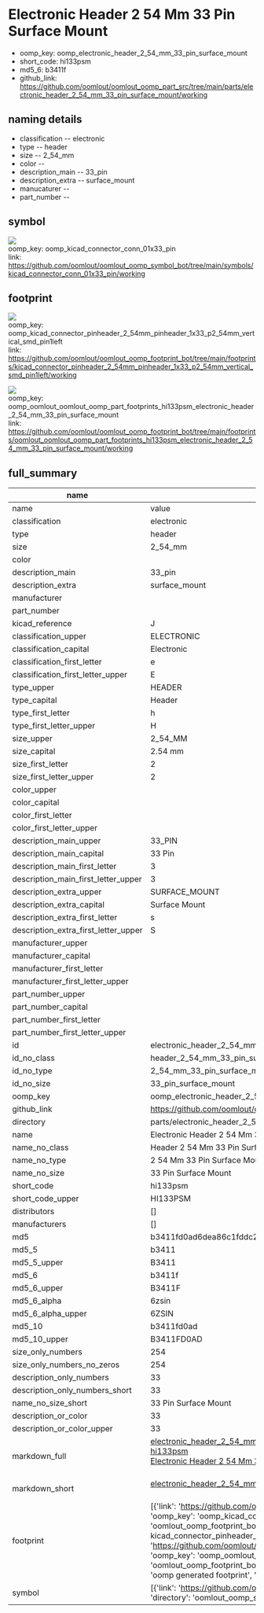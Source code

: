 # Electronic Header 2 54 Mm 33 Pin Surface Mount

  
* oomp_key: oomp_electronic_header_2_54_mm_33_pin_surface_mount 
* short_code: hi133psm
* md5_6: b3411f  
* github_link: https://github.com/oomlout/oomlout_oomp_part_src/tree/main/parts/electronic_header_2_54_mm_33_pin_surface_mount/working  
## naming details
* classification -- electronic
* type -- header
* size -- 2_54_mm
* color -- 
* description_main -- 33_pin
* description_extra -- surface_mount
* manucaturer -- 
* part_number -- 



## symbol

![](symbol/{index}/working/working_600.png)  
oomp_key: oomp_kicad_connector_conn_01x33_pin  
link: https://github.com/oomlout/oomlout_oomp_symbol_bot/tree/main/symbols/kicad_connector_conn_01x33_pin/working  

## footprint

![](footprint/{index}/working/working_600.png)  
oomp_key: oomp_kicad_connector_pinheader_2_54mm_pinheader_1x33_p2_54mm_vertical_smd_pin1left  
link: https://github.com/oomlout/oomlout_oomp_footprint_bot/tree/main/footprints/kicad_connector_pinheader_2_54mm_pinheader_1x33_p2_54mm_vertical_smd_pin1left/working  

![](footprint/{index}/working/working_600.png)  
oomp_key: oomp_oomlout_oomlout_oomp_part_footprints_hi133psm_electronic_header_2_54_mm_33_pin_surface_mount  
link: https://github.com/oomlout/oomlout_oomp_footprint_bot/tree/main/footprints/oomlout_oomlout_oomp_part_footprints_hi133psm_electronic_header_2_54_mm_33_pin_surface_mount/working  

## full_summary
| name | value | 
| --- | --- | 
| name | value | 
| classification | electronic | 
| type | header | 
| size | 2_54_mm | 
| color |  | 
| description_main | 33_pin | 
| description_extra | surface_mount | 
| manufacturer |  | 
| part_number |  | 
| kicad_reference | J | 
| classification_upper | ELECTRONIC | 
| classification_capital | Electronic | 
| classification_first_letter | e | 
| classification_first_letter_upper | E | 
| type_upper | HEADER | 
| type_capital | Header | 
| type_first_letter | h | 
| type_first_letter_upper | H | 
| size_upper | 2_54_MM | 
| size_capital | 2.54 mm | 
| size_first_letter | 2 | 
| size_first_letter_upper | 2 | 
| color_upper |  | 
| color_capital |  | 
| color_first_letter |  | 
| color_first_letter_upper |  | 
| description_main_upper | 33_PIN | 
| description_main_capital | 33 Pin | 
| description_main_first_letter | 3 | 
| description_main_first_letter_upper | 3 | 
| description_extra_upper | SURFACE_MOUNT | 
| description_extra_capital | Surface Mount | 
| description_extra_first_letter | s | 
| description_extra_first_letter_upper | S | 
| manufacturer_upper |  | 
| manufacturer_capital |  | 
| manufacturer_first_letter |  | 
| manufacturer_first_letter_upper |  | 
| part_number_upper |  | 
| part_number_capital |  | 
| part_number_first_letter |  | 
| part_number_first_letter_upper |  | 
| id | electronic_header_2_54_mm_33_pin_surface_mount | 
| id_no_class | header_2_54_mm_33_pin_surface_mount | 
| id_no_type | 2_54_mm_33_pin_surface_mount | 
| id_no_size | 33_pin_surface_mount | 
| oomp_key | oomp_electronic_header_2_54_mm_33_pin_surface_mount | 
| github_link | https://github.com/oomlout/oomlout_oomp_part_src/tree/main/parts/electronic_header_2_54_mm_33_pin_surface_mount/working | 
| directory | parts/electronic_header_2_54_mm_33_pin_surface_mount | 
| name | Electronic Header 2 54 Mm 33 Pin Surface Mount | 
| name_no_class | Header 2 54 Mm 33 Pin Surface Mount | 
| name_no_type | 2 54 Mm 33 Pin Surface Mount | 
| name_no_size | 33 Pin Surface Mount | 
| short_code | hi133psm | 
| short_code_upper | HI133PSM | 
| distributors | [] | 
| manufacturers | [] | 
| md5 | b3411fd0ad6dea86c1fddc241746a19e | 
| md5_5 | b3411 | 
| md5_5_upper | B3411 | 
| md5_6 | b3411f | 
| md5_6_upper | B3411F | 
| md5_6_alpha | 6zsin | 
| md5_6_alpha_upper | 6ZSIN | 
| md5_10 | b3411fd0ad | 
| md5_10_upper | B3411FD0AD | 
| size_only_numbers | 254 | 
| size_only_numbers_no_zeros | 254 | 
| description_only_numbers | 33 | 
| description_only_numbers_short | 33 | 
| name_no_size_short | 33 Pin Surface Mount | 
| description_or_color | 33 | 
| description_or_color_upper | 33 | 
| markdown_full | [electronic_header_2_54_mm_33_pin_surface_mount](https://github.com/oomlout/oomlout_oomp_part_src/tree/main/parts/electronic_header_2_54_mm_33_pin_surface_mount/working)<br>[hi133psm](https://github.com/oomlout/oomlout_oomp_part_src/tree/main/parts/electronic_header_2_54_mm_33_pin_surface_mount/working)<br>[Electronic Header 2 54 Mm 33 Pin Surface Mount](https://github.com/oomlout/oomlout_oomp_part_src/tree/main/parts/electronic_header_2_54_mm_33_pin_surface_mount/working)<br><br> | 
| markdown_short | [electronic_header_2_54_mm_33_pin_surface_mount](https://github.com/oomlout/oomlout_oomp_part_src/tree/main/parts/electronic_header_2_54_mm_33_pin_surface_mount/working)<br><br> | 
| footprint | [{'link': 'https://github.com/oomlout/oomlout_oomp_footprint_bot/tree/main/foootprntss/kicad_connector_pinheader_2_54mm_pinheader_1x33_p2_54mm_vertical_smd_pin1left', 'oomp_key': 'oomp_kicad_connector_pinheader_2_54mm_pinheader_1x33_p2_54mm_vertical_smd_pin1left', 'directory': 'oomlout_oomp_footprint_bot/footprints/kicad_connector_pinheader_2_54mm_pinheader_1x33_p2_54mm_vertical_smd_pin1left//working/working.kicad_mod', 'note': 'source footprint kicad_connector_pinheader_2_54mm_pinheader_1x33_p2_54mm_vertical_smd_pin1left', 'index': 0}, {'link': 'https://github.com/oomlout/oomlout_oomp_footprint_bot/tree/main/foootprntss/oomlout_oomlout_oomp_part_footprints_hi133psm_electronic_header_2_54_mm_33_pin_surface_mount', 'oomp_key': 'oomp_oomlout_oomlout_oomp_part_footprints_hi133psm_electronic_header_2_54_mm_33_pin_surface_mount', 'directory': 'oomlout_oomp_footprint_bot/footprints/oomlout_oomlout_oomp_part_footprints_hi133psm_electronic_header_2_54_mm_33_pin_surface_mount//working/working.kicad_mod', 'note': 'oomp generated footprint', 'index': 1}] | 
| symbol | [{'link': 'https://github.com/oomlout/oomlout_oomp_symbol_bot/tree/main/symbols/kicad_connector_conn_01x33_pin', 'oomp_key': 'oomp_kicad_connector_conn_01x33_pin', 'directory': 'oomlout_oomp_symbol_bot/symbols/kicad_connector_conn_01x33_pin//working/working.kicad_sym', 'index': 0}] | 
